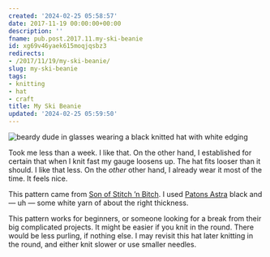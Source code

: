```yaml
---
created: '2024-02-25 05:58:57'
date: 2017-11-19 00:00:00+00:00
description: ''
fname: pub.post.2017.11.my-ski-beanie
id: xg69v46yaek615moqjqsbz3
redirects:
- /2017/11/19/my-ski-beanie/
slug: my-ski-beanie
tags:
- knitting
- hat
- craft
title: My Ski Beanie
updated: '2024-02-25 05:59:50'
---
```


![beardy dude in glasses wearing a black knitted hat with white edging](assets/img/2017/cover-2017-11-19.jpg)

Took me less than a week. I like that. On the other hand, I established for certain that when I knit fast my gauge loosens up. The hat fits looser than it should. I like that less. On the *other* other hand, I already wear it most of the time. It feels nice.

This pattern came from [Son of Stitch ’n Bitch](https://www.goodreads.com/book/show/170305.Son_of_Stitch_n_Bitch). I used [Patons Astra](http://www.yarnspirations.com/yarn/astra.html?super_attribute=YToxOntpOjQ1NjtzOjU6IjQ1NzA1Ijt9) black and — uh — some white yarn of about the right thickness.

This pattern works for beginners, or someone looking for a break from their big complicated projects. It might be easier if you knit in the round. There would be less purling, if nothing else. I may revisit this hat later knitting in the round, and either knit slower or use smaller needles.